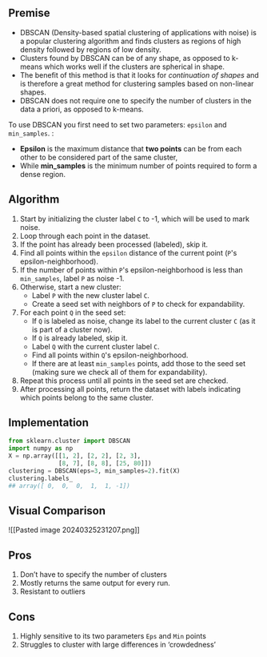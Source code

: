 ## Premise
- DBSCAN (Density-based spatial clustering of applications with noise) is a popular clustering algorithm and finds clusters as regions of high density followed by regions of low density.
- Clusters found by DBSCAN can be of any shape, as opposed to k-means which works well if the clusters are spherical in shape.
- The benefit of this method is that it looks for _continuation of shapes_ and is therefore a great method for clustering samples based on non-linear shapes.
- DBSCAN does not require one to specify the number of clusters in the data a priori, as opposed to k-means.

To use DBSCAN you first need to set two parameters: `epsilon` and `min_samples`. :

- **Epsilon** is the maximum distance that **two points** can be from each other to be considered part of the same cluster,
- While **min_samples** is the minimum number of points required to form a dense region.

## Algorithm

1. Start by initializing the cluster label `C` to -1, which will be used to mark noise.
2. Loop through each point in the dataset.
3. If the point has already been processed (labeled), skip it.
4. Find all points within the `epsilon` distance of the current point (`P`'s epsilon-neighborhood).
5. If the number of points within `P`'s epsilon-neighborhood is less than `min_samples`, label `P` as noise -1.
6. Otherwise, start a new cluster:
    - Label `P` with the new cluster label `C`.
    - Create a seed set with neighbors of `P` to check for expandability.
7. For each point `Q` in the seed set:
    - If `Q` is labeled as noise, change its label to the current cluster `C` (as it is part of a cluster now).
    - If `Q` is already labeled, skip it.
    - Label `Q` with the current cluster label `C`.
    - Find all points within `Q`'s epsilon-neighborhood.
    - If there are at least `min_samples` points, add those to the seed set (making sure we check all of them for expandability).
8. Repeat this process until all points in the seed set are checked.
9. After processing all points, return the dataset with labels indicating which points belong to the same cluster.

## Implementation

```Python
from sklearn.cluster import DBSCAN
import numpy as np
X = np.array([[1, 2], [2, 2], [2, 3],
              [8, 7], [8, 8], [25, 80]])
clustering = DBSCAN(eps=3, min_samples=2).fit(X)
clustering.labels_
## array([ 0,  0,  0,  1,  1, -1])
```

## Visual Comparison

![[Pasted image 20240325231207.png]]
## Pros
1. Don’t have to specify the number of clusters
2. Mostly returns the same output for every run.
3. Resistant to outliers

## Cons
1. Highly sensitive to its two parameters `Eps` and `Min` points
2. Struggles to cluster with large differences in ‘crowdedness’

